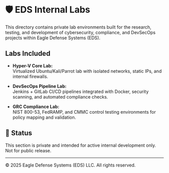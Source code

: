 # 🛡️ EDS Internal Labs

This directory contains private lab environments built for the research, testing, and development of cybersecurity, compliance, and DevSecOps projects within Eagle Defense Systems (EDS).

## Labs Included

- **Hyper-V Core Lab:**  
  Virtualized Ubuntu/Kali/Parrot lab with isolated networks, static IPs, and internal firewalls.
  
- **DevSecOps Pipeline Lab:**  
  Jenkins + GitLab CI/CD pipelines integrated with Docker, security scanning, and automated compliance checks.
  
- **GRC Compliance Lab:**  
  NIST 800-53, FedRAMP, and CMMC control testing environments for policy mapping and validation.

## 🚧 Status

This section is private and intended for active internal development only.  
Not for public release.

---

© 2025 Eagle Defense Systems (EDS) LLC. All rights reserved.
